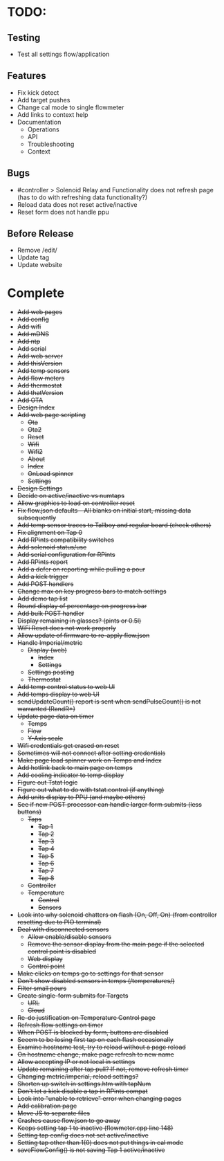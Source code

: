 # TODO:

## Testing

- Test all settings flow/application

## Features

- Fix kick detect
- Add target pushes
- Change cal mode to single flowmeter
- Add links to context help
- Documentation
  - Operations
  - API
  - Troubleshooting
  - Context

## Bugs

- #controller > Solenoid Relay and Functionality does not refresh page (has to do with refreshing data functionality?)
- Reload data does not reset active/inactive
- Reset form does not handle ppu

## Before Release

- Remove /edit/
- Update tag
- Update website

# Complete

- ~~Add web pages~~
- ~~Add config~~
- ~~Add wifi~~
- ~~Add mDNS~~
- ~~Add ntp~~
- ~~Add serial~~
- ~~Add web server~~
- ~~Add thisVersion~~
- ~~Add temp sensors~~
- ~~Add flow meters~~
- ~~Add thermostat~~
- ~~Add thatVersion~~
- ~~Add OTA~~
- ~~Design Index~~
- ~~Add web page scripting~~
    - ~~Ota~~
    - ~~Ota2~~
    - ~~Reset~~
    - ~~Wifi~~
    - ~~Wifi2~~
    - ~~About~~
    - ~~Index~~
    - ~~OnLoad spinner~~
    - ~~Settings~~
- ~~Design Settings~~
- ~~Decide on active/inactive vs numtaps~~
- ~~Allow graphics to load on controller reset~~
- ~~Fix flow.json defaults - All blanks on initial start, missing data subsequently~~
- ~~Add temp sensor traces to Tallboy and regular board (check others)~~
- ~~Fix alignment on Tap 0~~
- ~~Add RPints compatibility switches~~
- ~~Add solenoid status/use~~
- ~~Add serial configuration for RPints~~
- ~~Add RPints report~~
- ~~Add a defer on reporting while pulling a pour~~
- ~~Add a kick trigger~~
- ~~Add POST handlers~~
- ~~Change max on key progress bars to match settings~~
- ~~Add demo tap list~~
- ~~Round display of percentage on progress bar~~
- ~~Add bulk POST handler~~
- ~~Display remaining in glasses? (pints or 0.5l)~~
- ~~WiFi Reset does not work properly~~
- ~~Allow update of firmware to re-apply flow.json~~
- ~~Handle Imperial/metric~~
    - ~~Display (web)~~
      - ~~Index~~
      - ~~Settings~~
    - ~~Settings posting~~
    - ~~Thermostat~~
- ~~Add temp control status to web UI~~
- ~~Add temps display to web UI~~
- ~~sendUpdateCount() report is sent when sendPulseCount() is not warranted (RandR+)~~
- ~~Update page data on timer~~
  - ~~Temps~~
  - ~~Flow~~
  - ~~Y-Axis scale~~
- ~~Wifi credentials get erased on reset~~
- ~~Sometimes will not connect after setting credentials~~
- ~~Make page load spinner work on Temps and Index~~
- ~~Add hotlink back to main page on temps~~
- ~~Add cooling indicator to temp display~~
- ~~Figure out Tstat logic~~
- ~~Figure out what to do with tstat.control (if anything)~~
- ~~Add units display to PPU (and maybe others)~~
- ~~See if new POST processor can handle larger form submits (less buttons)~~
  - ~~Taps~~
    - ~~Tap 1~~
    - ~~Tap 2~~
    - ~~Tap 3~~
    - ~~Tap 4~~
    - ~~Tap 5~~
    - ~~Tap 6~~
    - ~~Tap 7~~
    - ~~Tap 8~~
  - ~~Controller~~
  - ~~Temperature~~
    - ~~Control~~
    - ~~Sensors~~
- ~~Look into why solenoid chatters on flash (On, Off, On) (from controller resetting due to PIO terminal)~~
- ~~Deal with disconnected sensors~~
  - ~~Allow enable/disable sensors~~
  - ~~Remove the sensor display from the main page if the selected control point is disabled~~
  - ~~Web display~~
  - ~~Control point~~
- ~~Make clicks on temps go to settings for that sensor~~
- ~~Don't show disabled sensors in temps (/temperatures/)~~
- ~~Filter small pours~~
- ~~Create single-form submits for Targets~~
  - ~~URL~~
  - ~~Cloud~~
- ~~Re-do justification on Temperature Control page~~
- ~~Refresh flow settings on timer~~
- ~~When POST is blocked by form, buttons are disabled~~
- ~~Seeem to be losing first tap on each flash occasionally~~
- ~~Examine hostname test, try to reload without a page reload~~
- ~~On hostname change, make page refresh to new name~~
- ~~Allow accepting IP or not local in settings~~
- ~~Update remaining after tap pull?  If not, remove refresh timer~~
- ~~Changing metric/imperial, reload settings?~~
- ~~Shorten up switch in settings.htm with tapNum~~
- ~~Don't let a kick disable a tap in RPints compat~~
- ~~Look into "unable to retrieve" error when changing pages~~
- ~~Add calibration page~~
- ~~Move JS to separate files~~
- ~~Crashes cause flow.json to go away~~
- ~~Keeps setting tap 1 to inactive (flowmeter.cpp line 148)~~
- ~~Setting tap config does not set active/inactive~~
- ~~Setting tap other than 1(0) does not put things in cal mode~~
- ~~saveFlowConfig() is not saving Tap 1 active/inactive~~